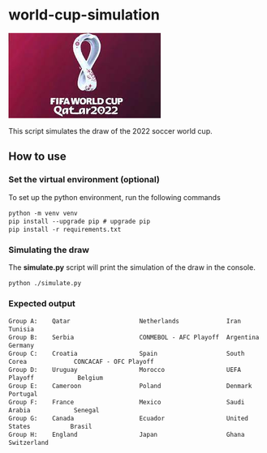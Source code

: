 # world-cup-simulation

![alt text](/images/image.jpg)

This script simulates the draw of the 2022 soccer world cup. 


## How to use

### Set the virtual environment (optional)
To set up the python environment, run the following commands

```{bash}
python -m venv venv
pip install --upgrade pip # upgrade pip
pip install -r requirements.txt
```

### Simulating the draw
The **simulate.py** script will print the simulation of the draw in the console.

```{python}
python ./simulate.py
```
### Expected output

```
Group A:    Qatar                   Netherlands             Iran                    Tunisia
Group B:    Serbia                  CONMEBOL - AFC Playoff  Argentina               Germany
Group C:    Croatia                 Spain                   South Corea             CONCACAF - OFC Playoff
Group D:    Uruguay                 Morocco                 UEFA Playoff            Belgium
Group E:    Cameroon                Poland                  Denmark                 Portugal
Group F:    France                  Mexico                  Saudi Arabia            Senegal
Group G:    Canada                  Ecuador                 United States           Brasil
Group H:    England                 Japan                   Ghana                   Switzerland
```






